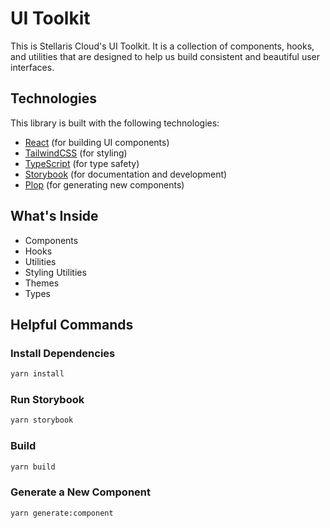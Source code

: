 # UI Toolkit

This is Stellaris Cloud's UI Toolkit. It is a collection of components, hooks, and utilities that are designed to help us build consistent and beautiful user interfaces.

## Technologies

This library is built with the following technologies:

- [React](https://reactjs.org/) (for building UI components)
- [TailwindCSS](https://tailwindcss.com/) (for styling)
- [TypeScript](https://www.typescriptlang.org/) (for type safety)
- [Storybook](https://storybook.js.org/) (for documentation and development)
- [Plop](https://plopjs.com/) (for generating new components)

## What's Inside

- Components
- Hooks
- Utilities
- Styling Utilities
- Themes
- Types

## Helpful Commands

### Install Dependencies

```bash
yarn install
```

### Run Storybook

```bash
yarn storybook
```

### Build

```bash
yarn build
```

### Generate a New Component

```bash
yarn generate:component
```

